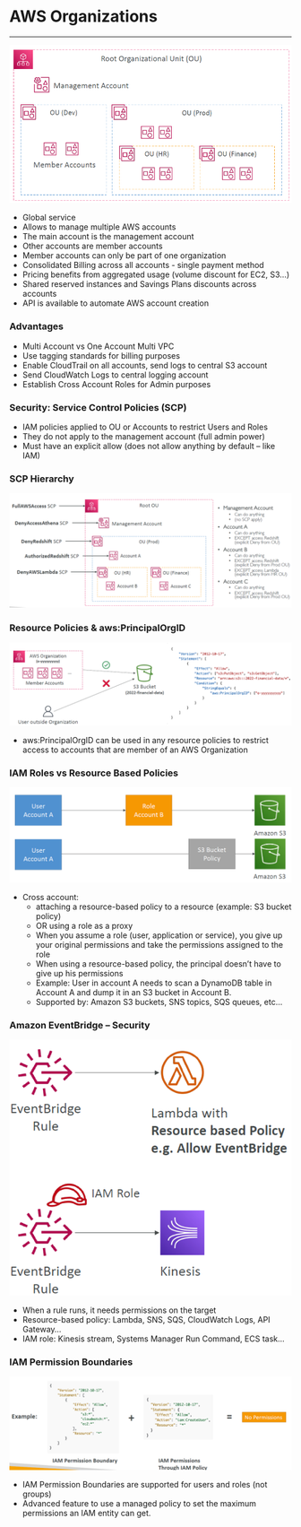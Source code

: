 # AWS Organizations

---
![AWS Organizations](../Image/AWS_Organization.png)
* Global service
* Allows to manage multiple AWS accounts
* The main account is the management account
* Other accounts are member accounts
* Member accounts can only be part of one organization
* Consolidated Billing across all accounts - single payment method
* Pricing benefits from aggregated usage (volume discount for EC2, S3…)
* Shared reserved instances and Savings Plans discounts across accounts
* API is available to automate AWS account creation
### Advantages
* Multi Account vs One Account Multi VPC
* Use tagging standards for billing purposes
* Enable CloudTrail on all accounts, send logs to central S3 account
* Send CloudWatch Logs to central logging account
* Establish Cross Account Roles for Admin purposes
### Security: Service Control Policies (SCP)
* IAM policies applied to OU or Accounts to restrict Users and Roles
* They do not apply to the management account (full admin power)
* Must have an explicit allow (does not allow anything by default – like IAM)
### SCP Hierarchy
![SCP Hierarchy](../Image/SCP_Hierarchy.png)
### Resource Policies & aws:PrincipalOrgID
![Organization Policies](../Image/Organization_policies.png)
* aws:PrincipalOrgID can be used in any resource policies to restrict access to accounts that are member of an AWS Organization
### IAM Roles vs Resource Based Policies
![Organization Roles](../Image/Organization_Roles.png)
* Cross account:
  * attaching a resource-based policy to a resource (example: S3 bucket policy)
  * OR using a role as a proxy
  * When you assume a role (user, application or service), you give up your
    original permissions and take the permissions assigned to the role
  * When using a resource-based policy, the principal doesn’t have to give up his
  permissions
  * Example: User in account A needs to scan a DynamoDB table in Account A
  and dump it in an S3 bucket in Account B.
  * Supported by: Amazon S3 buckets, SNS topics, SQS queues, etc…
### Amazon EventBridge – Security
![EventBridge](../Image/EventBridge.png)
* When a rule runs, it needs permissions on the target
* Resource-based policy: Lambda, SNS, SQS, CloudWatch Logs, API Gateway…
* IAM role: Kinesis stream, Systems Manager Run Command, ECS task…
### IAM Permission Boundaries
![IAM Boundaries](../Image/Organization_Boundaries.png)
* IAM Permission Boundaries are supported for users and roles (not groups)
* Advanced feature to use a managed policy to set the maximum permissions an IAM entity can get.